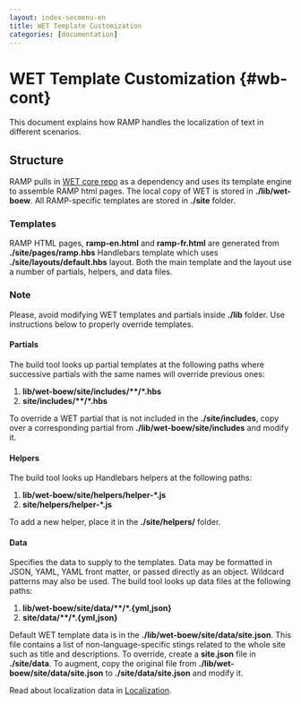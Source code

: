 ```yaml
---
layout: index-secmenu-en
title: WET Template Customization
categories: [documentation]
---
```


<a name="top" />

# WET Template Customization {#wb-cont}

This document explains how RAMP handles the localization of text in different scenarios.

<div class="toc"></div>

## Structure

RAMP pulls in [WET core repo](https://github.com/wet-boew/wet-boew) as a dependency and uses its template engine to assemble RAMP html pages. The local copy of WET is stored in __./lib/wet-boew__. All RAMP-specific templates are stored in __./site__ folder.

### Templates

RAMP HTML pages, __ramp-en.html__ and __ramp-fr.html__ are generated from __./site/pages/ramp.hbs__ Handlebars template which uses __./site/layouts/default.hbs__ layout. Both the main template and the layout use a number of partials, helpers, and data files.

<section class="alert alert-info">
	<h3>Note</h3>
	<p>Please, avoid modifying WET templates and partials inside <strong>./lib</strong> folder. Use instructions below to properly override templates.</p>
</section>

#### Partials

The build tool looks up partial templates at the following paths where successive partials with the same names will override previous ones:

1. __lib/wet-boew/site/includes/**/*.hbs__
2. __site/includes/**/*.hbs__

To override a WET partial that is not included in the __./site/includes__, copy over a corresponding partial from __./lib/wet-boew/site/includes__ and modify it.

#### Helpers

The build tool looks up Handlebars helpers at the following paths:

1. __lib/wet-boew/site/helpers/helper-*.js__
2. __site/helpers/helper-*.js__

To add a new helper, place it in the __./site/helpers/__ folder.

#### Data

Specifies the data to supply to the templates. Data may be formatted in JSON, YAML, YAML front matter, or passed directly as an object. Wildcard patterns may also be used. The build tool looks up data files at the following paths:

1. __lib/wet-boew/site/data/**/*.{yml,json}__
2. __site/data/**/*.{yml,json}__

Default WET template data is in the __./lib/wet-boew/site/data/site.json__. This file contains a list of non-language-specific stings related to the whole site such as title and descriptions.
To override, create a __site.json__ file in __./site/data__. To augment, copy the original file from __./lib/wet-boew/site/data/site.json__ to __./site/data/site.json__ and modify it.

Read about localization data in [Localization](locale-en.html#wet-strings).




